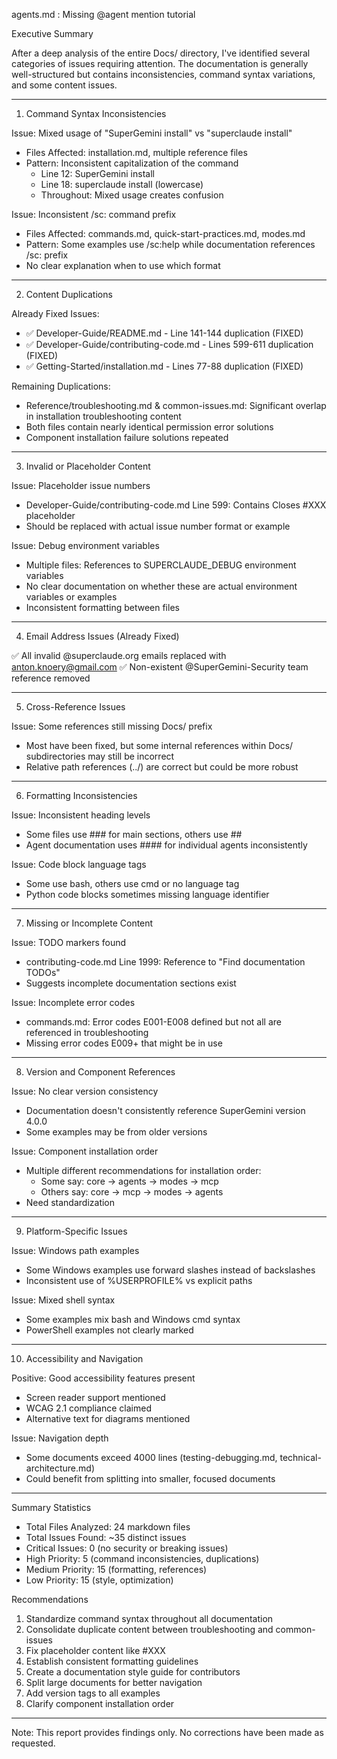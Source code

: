 agents.md :
Missing @agent mention tutorial

  Executive Summary

  After a deep analysis of the entire Docs/ directory, I've identified
  several categories of issues requiring attention. The documentation is
  generally well-structured but contains inconsistencies, command syntax
  variations, and some content issues.

  ---
  1. Command Syntax Inconsistencies

  Issue: Mixed usage of "SuperGemini install" vs "superclaude install"

  - Files Affected: installation.md, multiple reference files
  - Pattern: Inconsistent capitalization of the command
    - Line 12: SuperGemini install
    - Line 18: superclaude install (lowercase)
    - Throughout: Mixed usage creates confusion

  Issue: Inconsistent /sc: command prefix

  - Files Affected: commands.md, quick-start-practices.md, modes.md
  - Pattern: Some examples use /sc:help while documentation references /sc:
   prefix
  - No clear explanation when to use which format

  ---
  2. Content Duplications

  Already Fixed Issues:

  - ✅ Developer-Guide/README.md - Line 141-144 duplication (FIXED)
  - ✅ Developer-Guide/contributing-code.md - Lines 599-611 duplication
  (FIXED)
  - ✅ Getting-Started/installation.md - Lines 77-88 duplication (FIXED)

  Remaining Duplications:

  - Reference/troubleshooting.md & common-issues.md: Significant overlap in
   installation troubleshooting content
  - Both files contain nearly identical permission error solutions
  - Component installation failure solutions repeated

  ---
  3. Invalid or Placeholder Content

  Issue: Placeholder issue numbers

  - Developer-Guide/contributing-code.md Line 599: Contains Closes #XXX
  placeholder
  - Should be replaced with actual issue number format or example

  Issue: Debug environment variables

  - Multiple files: References to SUPERCLAUDE_DEBUG environment variables
  - No clear documentation on whether these are actual environment
  variables or examples
  - Inconsistent formatting between files

  ---
  4. Email Address Issues (Already Fixed)

  ✅ All invalid @superclaude.org emails replaced with
  anton.knoery@gmail.com
  ✅ Non-existent @SuperGemini-Security team reference removed

  ---
  5. Cross-Reference Issues

  Issue: Some references still missing Docs/ prefix

  - Most have been fixed, but some internal references within Docs/
  subdirectories may still be incorrect
  - Relative path references (../) are correct but could be more robust

  ---
  6. Formatting Inconsistencies

  Issue: Inconsistent heading levels

  - Some files use ### for main sections, others use ##
  - Agent documentation uses #### for individual agents inconsistently

  Issue: Code block language tags

  - Some use bash, others use cmd or no language tag
  - Python code blocks sometimes missing language identifier

  ---
  7. Missing or Incomplete Content

  Issue: TODO markers found

  - contributing-code.md Line 1999: Reference to "Find documentation TODOs"
  - Suggests incomplete documentation sections exist

  Issue: Incomplete error codes

  - commands.md: Error codes E001-E008 defined but not all are referenced
  in troubleshooting
  - Missing error codes E009+ that might be in use

  ---
  8. Version and Component References

  Issue: No clear version consistency

  - Documentation doesn't consistently reference SuperGemini version 4.0.0
  - Some examples may be from older versions

  Issue: Component installation order

  - Multiple different recommendations for installation order:
    - Some say: core → agents → modes → mcp
    - Others say: core → mcp → modes → agents
  - Need standardization

  ---
  9. Platform-Specific Issues

  Issue: Windows path examples

  - Some Windows examples use forward slashes instead of backslashes
  - Inconsistent use of %USERPROFILE% vs explicit paths

  Issue: Mixed shell syntax

  - Some examples mix bash and Windows cmd syntax
  - PowerShell examples not clearly marked

  ---
  10. Accessibility and Navigation

  Positive: Good accessibility features present

  - Screen reader support mentioned
  - WCAG 2.1 compliance claimed
  - Alternative text for diagrams mentioned

  Issue: Navigation depth

  - Some documents exceed 4000 lines (testing-debugging.md,
  technical-architecture.md)
  - Could benefit from splitting into smaller, focused documents

  ---
  Summary Statistics

  - Total Files Analyzed: 24 markdown files
  - Total Issues Found: ~35 distinct issues
  - Critical Issues: 0 (no security or breaking issues)
  - High Priority: 5 (command inconsistencies, duplications)
  - Medium Priority: 15 (formatting, references)
  - Low Priority: 15 (style, optimization)

  Recommendations

  1. Standardize command syntax throughout all documentation
  2. Consolidate duplicate content between troubleshooting and
  common-issues
  3. Fix placeholder content like #XXX
  4. Establish consistent formatting guidelines
  5. Create a documentation style guide for contributors
  6. Split large documents for better navigation
  7. Add version tags to all examples
  8. Clarify component installation order

  ---
  Note: This report provides findings only. No corrections have been made
  as requested.